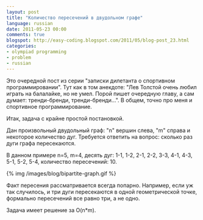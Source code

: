 ```yaml
---
layout: post
title: "Количество пересечений в двудольном графе"
language: russian
date: 2011-05-23 00:00
comments: true
blogspot: http://easy-coding.blogspot.com/2011/05/blog-post_23.html
categories: 
- olympiad programming
- problem
- russian
---
```

Это очередной пост из серии "записки дилетанта о спортивном программировании". Тут как в том анекдоте: "Лев Толстой очень любил играть на балалайке, но не умел. Порой пишет очередную главу, а сам думает: тренди-бренди, тренди-бренди...". В общем, точно про меня и спортивное программирование.

Итак, задача с крайне простой постановкой.

Дан произвольный двудольный граф: "n" вершин слева, "m" справа и некоторое количество дуг. Требуется ответить на вопрос: сколько раз дуги графа пересекаются.

В данном примере n=5, m=4, десять дуг: 1-1, 1-2, 2-1, 2-2, 3-3, 4-1, 4-3, 5-1, 5-2, 5-4, количество пересечений: 10.

{% img /images/blog/bipartite-graph.gif %}

Факт пересения рассматривается всегда попарно. Например, если уж так случилось, и три дуги пересекаются в одной геометрической точке, формально пересечений все равно три, а не одно.

Задача имеет решение за O(n*m).

